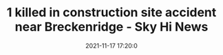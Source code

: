 ---
"title": "1 killed in construction site accident near Breckenridge - Sky Hi News"
"date": "2021-11-17 17:20:0"
"feed_name": "GOOGLENEWSCONSTRUCTION"
"feed_website": "https://news.google.com/search?q=construction%2Bincident&hl=en-US&gl=US&ceid=US:en"
"feed_rss": "https://news.google.com/rss/search?q=construction%2Bincident&hl=en-US&gl=US&ceid=US:en"
"link": "https://www.skyhinews.com/news/1-killed-in-construction-site-accident-near-breckenridge/"
"source": "{'href': 'https://www.skyhinews.com', 'title': 'Sky Hi News'}"
"file": "_posts/2021-1-1-8fbaeec2dae553b6cdcde0f23c46ecf95b5ae092.md"
"accident": "1"
"drilling": "0"
"dead": "1"
"injured": "0"
"arrested": "0"
"place": "breckenridge"
"where": "construction site"
"causes": "unknown"
"place_uri": "http://en.wikipedia.org/wiki/Breckenridge%2C_Colorado"
---